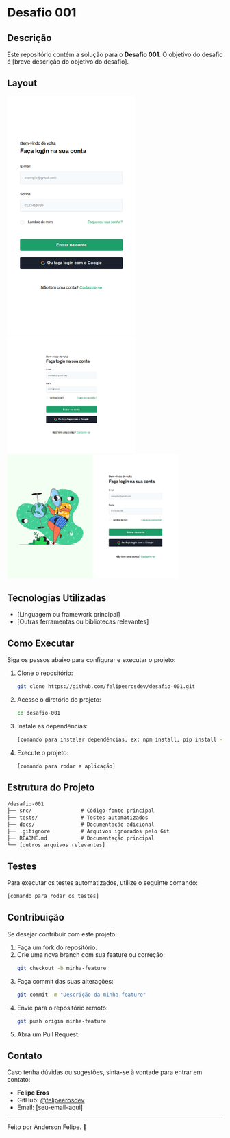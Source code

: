 # Desafio 001

## Descrição
Este repositório contém a solução para o **Desafio 001**. O objetivo do desafio é [breve descrição do objetivo do desafio].

## Layout

<a href="assets/img/page-login-mobile.png" target="_blank">
  <img src="assets/img/page-login-mobile.png" alt="imagem-mobile" style="width: 300px; height: auto;">
</a>

<a href="assets/img/page-login-tablet.png" target="_blank">
  <img src="assets/img/page-login-tablet.png" alt="imagem-tablet" style="width: 300px; height: auto;">
</a>

<a href="assets/img/login-page-desktop.png" target="_blank">
  <img src="assets/img/login-page-desktop.png" alt="imagem-desktop" style="width: 400px; height: auto;">
</a>

## Tecnologias Utilizadas
- [Linguagem ou framework principal]
- [Outras ferramentas ou bibliotecas relevantes]

## Como Executar
Siga os passos abaixo para configurar e executar o projeto:

1. Clone o repositório:
   ```sh
   git clone https://github.com/felipeerosdev/desafio-001.git
   ```
2. Acesse o diretório do projeto:
   ```sh
   cd desafio-001
   ```
3. Instale as dependências:
   ```sh
   [comando para instalar dependências, ex: npm install, pip install -r requirements.txt]
   ```
4. Execute o projeto:
   ```sh
   [comando para rodar a aplicação]
   ```

## Estrutura do Projeto
```
/desafio-001
├── src/                # Código-fonte principal
├── tests/              # Testes automatizados
├── docs/               # Documentação adicional
├── .gitignore          # Arquivos ignorados pelo Git
├── README.md           # Documentação principal
└── [outros arquivos relevantes]
```

## Testes
Para executar os testes automatizados, utilize o seguinte comando:
```sh
[comando para rodar os testes]
```

## Contribuição
Se desejar contribuir com este projeto:
1. Faça um fork do repositório.
2. Crie uma nova branch com sua feature ou correção:
   ```sh
   git checkout -b minha-feature
   ```
3. Faça commit das suas alterações:
   ```sh
   git commit -m "Descrição da minha feature"
   ```
4. Envie para o repositório remoto:
   ```sh
   git push origin minha-feature
   ```
5. Abra um Pull Request.

## Contato
Caso tenha dúvidas ou sugestões, sinta-se à vontade para entrar em contato:
- **Felipe Eros**
- GitHub: [@felipeerosdev](https://github.com/felipeerosdev)
- Email: [seu-email-aqui]

---

Feito por Anderson Felipe. 🚀

